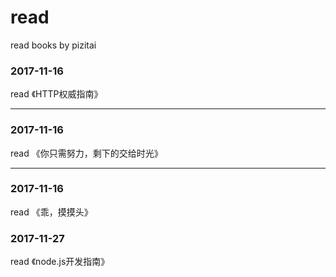 # read
read books by pizitai

### 2017-11-16
read 《HTTP权威指南》
*****
### 2017-11-16
read 《你只需努力，剩下的交给时光》
*****
### 2017-11-16
read 《乖，摸摸头》
### 2017-11-27
read 《node.js开发指南》